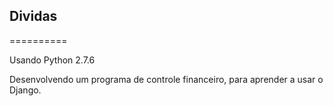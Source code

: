 ## Dividas
==========

Usando Python 2.7.6

Desenvolvendo um programa de controle financeiro, para aprender a usar o Django.
